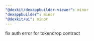 ```yaml
---
"@dexkit/dexappbuilder-viewer": minor
"dexappbuilder": minor
"@dexkit/ui": minor
---
```


fix auth error for tokendrop contract

